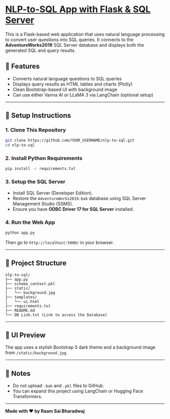 # <a href="https://github.com/rsb01/NLP-to-SQL" target="_blank"> NLP-to-SQL App with Flask & SQL Server</a>

This is a Flask-based web application that uses natural language processing to convert user questions into SQL queries. It connects to the **AdventureWorks2019** SQL Server database and displays both the generated SQL and query results.

## 🌟 Features

- Converts natural language questions to SQL queries
- Displays query results as HTML tables and charts (Plotly)
- Clean Bootstrap-based UI with background image
- Can use either Vanna AI or LLaMA 3 via LangChain (optional setup)

---

## 🚀 Setup Instructions

### 1. Clone This Repository

```bash 
git clone https://github.com/YOUR_USERNAME/nlp-to-sql.git
cd nlp-to-sql
```

### 2. Install Python Requirements

```bash
pip install -r requirements.txt
```

### 3. Setup the SQL Server

- Install SQL Server (Developer Edition).
- Restore the `AdventureWorks2019.bak` database using SQL Server Management Studio (SSMS).
- Ensure you have **ODBC Driver 17 for SQL Server** installed.

### 4. Run the Web App

```bash
python app.py
```

Then go to `http://localhost:5000/` in your browser.

---

## 📁 Project Structure

```
nlp-to-sql/
├── app.py
├── schema_context.pkl
├── static/
│   └── background.jpg
├── templates/
│   └── ui.html
├── requirements.txt
├── README.md
└── DB Link.txt (Link to access the Database)
```
---

## 📸 UI Preview

The app uses a stylish Bootstrap 5 dark theme and a background image from `/static/background.jpg`.

---

## 🔐 Notes

- Do not upload `.bak` and `.pkl` files to GitHub.
- You can expand this project using LangChain or Hugging Face Transformers.

---

**Made with ❤️ by Raam Sai Bharadwaj**


